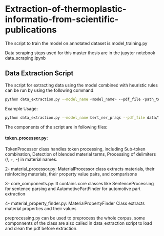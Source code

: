 # Extraction-of-thermoplastic-informatio-from-scientific-publications

The script to train the model on annotated dataset is model_training.py

Data scraping steps used for this master thesis are in the jupyter notebook data_scraping.ipynb

## Data Extraction Script

The script for extracting data using the model combined with heuristic rules can be run by using the following command:

```bash
python data_extraction.py --model_name <model_name> --pdf_file <path_to_pdf_file>
```
Example Usage:
```bash
python data_extraction.py --model_name bert_ner_praqs --pdf_file data/test.pdf
```

The components of the script are in following files:


#### token_processor.py:
TokenProcessor class handles token processing, including Sub-token combination, Detection of blended material terms, Processing of delimiters (/, +, -) in material names.


2- material_processor.py: MaterialProcessor class extracts materials, their reinforcing materials, their property value pairs, and comparisons


3- core_components.py: It contains core classes like SentenceProcessing for sentence parsing and AutomotivePartFinder for automotive part extraction


4- material_property_finder.py: MaterialPropertyFinder Class extracts material properties and their values



preprocessing.py can be used to preprocess the whole corpus. some componnents of the class are also called in data_extraction script to load and clean the pdf before extraction.
